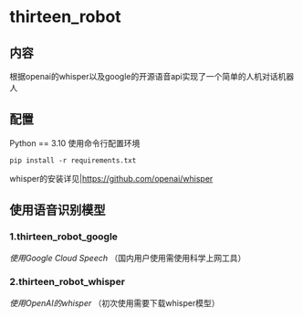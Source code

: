 # thirteen_robot
## 内容
根据openai的whisper以及google的开源语音api实现了一个简单的人机对话机器人

## 配置
Python == 3.10
使用命令行配置环境  
```
pip install -r requirements.txt
```
whisper的安装详见|https://github.com/openai/whisper
## 使用语音识别模型 
### 1.thirteen_robot_google
*使用Google Cloud Speech*
（国内用户使用需使用科学上网工具）
### 2.thirteen_robot_whisper
*使用OpenAI的whisper*
（初次使用需要下载whisper模型）
